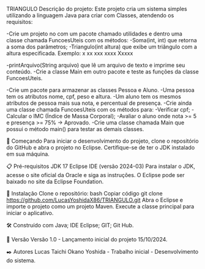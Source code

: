 TRIANGULO
Descrição do projeto: Este projeto cria um sistema simples utilizando a linguagem Java para criar com Classes, atendendo os requisitos:

-Crie um projeto no com um pacote chamado utilidades e dentro uma classe chamada FuncoesUteis com os métodos:
-Soma(int, int) que retorna a soma dos parâmetros;
-Triangulo(int altura) que exibe um triângulo com a altura especificada. Exemplo:
x
xx
xxx
xxxx
Xxxxx

-printArquivo(String arquivo) que lê um arquivo de texto e imprime seu conteúdo.
-Crie a classe Main em outro pacote e teste as funções da classe FuncoesUteis.

-Crie um pacote para armazenar as classes Pessoa e Aluno. -Uma pessoa tem os atributos nome, cpf, peso e altura. -Um aluno tem os mesmos atributos de pessoa mais sua nota, e percentual de presença. -Crie ainda uma classe chamada FuncoesUteis com os métodos para: -Verificar cpf; -Calcular o IMC (Índice de Massa Corporal); -Avaliar o aluno onde nota >= 5 e presença >= 75% → Aprovado. -Crie uma classe chamada Main que possui o método main() para testar as demais classes.

🚀 Começando Para iniciar o desenvolvimento do projeto, clone o repositório do GitHub e abra o projeto no Eclipse. Certifique-se de ter o JDK instalado em sua máquina.

📋 Pré-requisitos JDK 17 Eclipse IDE (versão 2024-03) Para instalar o JDK, acesse o site oficial da Oracle e siga as instruções. O Eclipse pode ser baixado no site da Eclipse Foundation.

🔧 Instalação Clone o repositório: bash Copiar código git clone https://github.com/LucasYoshidaX86/TRIANGULO.git Abra o Eclipse e importe o projeto como um projeto Maven. Execute a classe principal para iniciar o aplicativo.

🛠️ Construído com Java; IDE Eclipse; GIT; Git Hub.

📌 Versão Versão 1.0 - Lançamento inicial do projeto 15/10/2024.

✒️ Autores Lucas Taichi Okano Yoshida - Trabalho inicial - Desenvolvimento do sistema.
